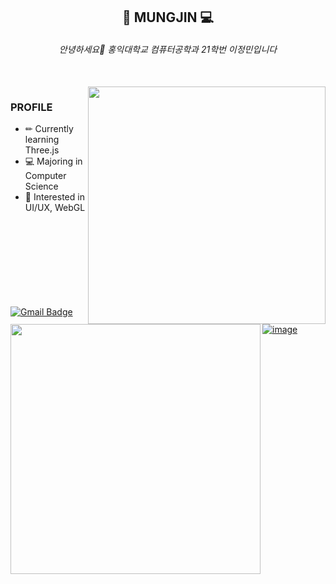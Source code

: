 
<div align="center">
  
  ## 🎼 MUNGJIN 💻
  
  ###### 안녕하세요👋 홍익대학교 컴퓨터공학과 21학번 이정민입니다

</div>
<br>
<img align="right" src="https://spotify-recently-played-readme.vercel.app/api?user=31sjel3mwc2yhd6o2isbdwk7fk4m&count=6" width="380"/>

### PROFILE 
- ✏ Currently learning Three.js
- 💻 Majoring in Computer Science
- 🎇 Interested in UI/UX, WebGL

<a href="https://git.io/streak-stats"><img align="left" src="https://streak-stats.demolab.com/?user=Mungjin01&theme=shadow-green" width="400"/></a>
<br><br><br><br><br><br><br><br>
 [![Gmail Badge](https://img.shields.io/badge/Gmail-d14836?style=flat-square&logo=Gmail&logoColor=white&link=mailto:beckaljm@gmail.com)](mailto:beckaljm@gmail.com)
<a href="https://jungmin402.tistory.com/">![image](https://img.shields.io/badge/Tistory-184D66?style=flat-square&logo=Telegraph&logoColor=white)</a>


<br>

